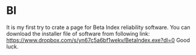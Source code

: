 # BI
It is my first try to crate a page for Beta Index reliability software.
You can download the installer file of software from following link: 
https://www.dropbox.com/s/yn67c5a6bf1wekv/BetaIndex.exe?dl=0
Good luck.
